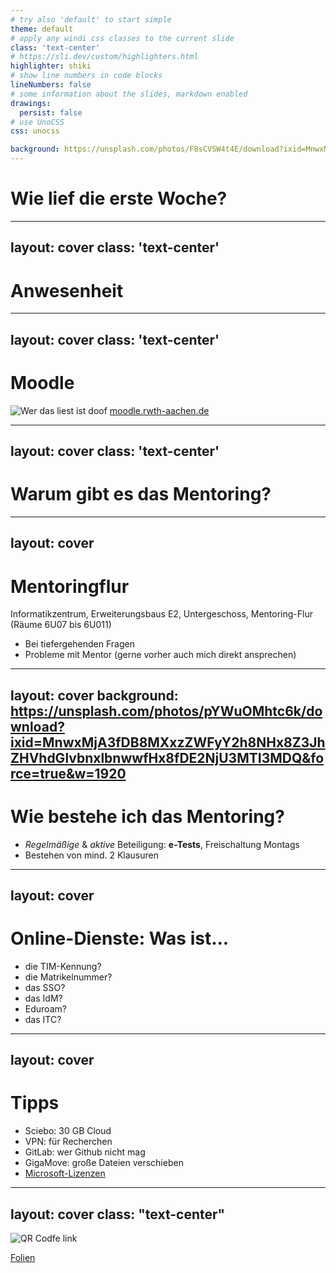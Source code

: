 ```yaml
---
# try also 'default' to start simple
theme: default
# apply any windi css classes to the current slide
class: 'text-center'
# https://sli.dev/custom/highlighters.html
highlighter: shiki
# show line numbers in code blocks
lineNumbers: false
# some information about the slides, markdown enabled
drawings:
  persist: false
# use UnoCSS
css: unocss

background: https://unsplash.com/photos/F8sCVSW4t4E/download?ixid=MnwxMjA3fDB8MXxzZWFyY2h8Mnx8dW5pdmVyc2l0eSUyMGJvcmluZ3xlbnwwfHx8fDE2NjU3NDY2MTM&force=true&w=1920
---
```


# Wie lief die erste Woche?

---
layout: cover
class: 'text-center'
---

# Anwesenheit

---
layout: cover
class: 'text-center'
---

# Moodle

![Wer das liest ist doof](https://api.app.rwth-aachen.de/v3/sabio/app/image?path=0962a984657bb2e901657bc9e2810004/1jifm42ljvvhw/Studium%20und%20Lehre/Moodle/kursseite1.png)
[moodle.rwth-aachen.de](https://moodle.rwth-aachen.de)
<!--
- Können alle rein?
- Lernamterialien & -einheiten
- Übungen
- Klappt die RWTH-Mail?
-->

--- 
layout: cover
class: 'text-center'
---

# Warum gibt es das Mentoring?
<!--
- Studieren lernen
- How to Lernen
- Studiengangplanung
- Vernetzung
- Betreuung
-->

---
layout: cover
---

# Mentoringflur

<p class="opacity-70">Informatikzentrum, Erweiterungsbaus E2, Untergeschoss, Mentoring-Flur (Räume 6U07 bis 6U011)</p>

- Bei tiefergehenden Fragen
- Probleme mit Mentor (gerne vorher auch mich direkt ansprechen)

---
layout: cover
background: https://unsplash.com/photos/pYWuOMhtc6k/download?ixid=MnwxMjA3fDB8MXxzZWFyY2h8NHx8Z3JhZHVhdGlvbnxlbnwwfHx8fDE2NjU3MTI3MDQ&force=true&w=1920
---

# Wie bestehe ich das Mentoring?

- _Regelmäßige_ & _aktive_ Beteiligung: **e-Tests**, Freischaltung Montags
- Bestehen von mind. 2 Klausuren

---
layout: cover
---

# Online-Dienste: Was ist...

- die TIM-Kennung?
- die Matrikelnummer?
- das SSO?
- das IdM?
- Eduroam?
- das ITC?

<!-- TIM-Kennungen wegen Domains (embedded.rwth...), SELBER KEINE MAIL! -->

---
layout: cover
---

# Tipps

- Sciebo: 30 GB Cloud
- VPN: für Recherchen
- GitLab: wer Github nicht mag
- GigaMove: große Dateien verschieben
- [Microsoft-Lizenzen](https://help.itc.rwth-aachen.de/service/468ad37bfd1f4fe19073f4465ea3c685/article/3cd7217c7935406c98841dc37f63d53c/)

---
layout: cover
class: "text-center"
---

<img alt="QR Codfe link" src="/qr-code.png" class="mx-auto" />

[Folien](https://mentoring-t01.alexbaron.me/)

